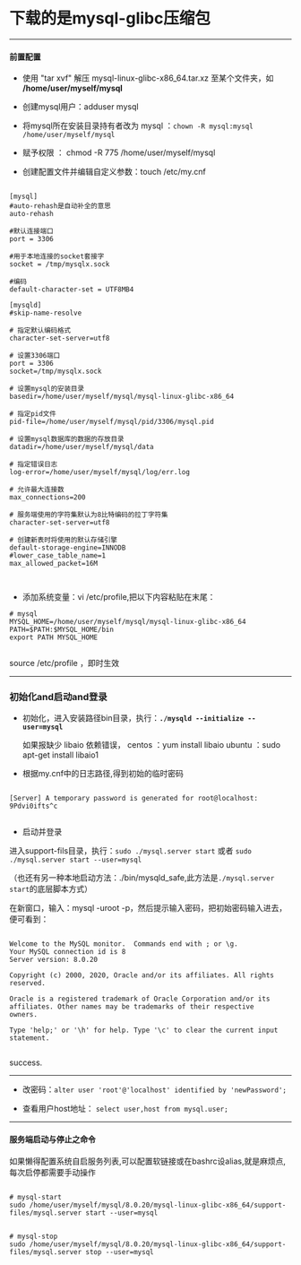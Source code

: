 下载的是mysql-glibc压缩包
===

----------------------------------------------

#### 前置配置

+ 使用 "tar xvf" 解压 mysql-linux-glibc-x86_64.tar.xz 至某个文件夹，如 **/home/user/myself/mysql**

+ 创建mysql用户：adduser mysql

+ 将mysql所在安装目录持有者改为 mysql ：`chown -R mysql:mysql /home/user/myself/mysql`

+ 赋予权限 ： chmod -R 775 /home/user/myself/mysql

+ 创建配置文件并编辑自定义参数：touch /etc/my.cnf

``````

[mysql]
#auto-rehash是自动补全的意思
auto-rehash

#默认连接端口　　　　　　　　　　　　　　　　　
port = 3306

#用于本地连接的socket套接字
socket = /tmp/mysqlx.sock

#编码
default-character-set = UTF8MB4

[mysqld] 
#skip-name-resolve 

# 指定默认编码格式
character-set-server=utf8

# 设置3306端口
port = 3306  
socket=/tmp/mysqlx.sock

# 设置mysql的安装目录 
basedir=/home/user/myself/mysql/mysql-linux-glibc-x86_64

# 指定pid文件
pid-file=/home/user/myself/mysql/pid/3306/mysql.pid

# 设置mysql数据库的数据的存放目录 
datadir=/home/user/myself/mysql/data

# 指定错误日志
log-error=/home/user/myself/mysql/log/err.log

# 允许最大连接数 
max_connections=200

# 服务端使用的字符集默认为8比特编码的拉丁字符集 
character-set-server=utf8 

# 创建新表时将使用的默认存储引擎 
default-storage-engine=INNODB 
#lower_case_table_name=1 
max_allowed_packet=16M



``````
  

+ 添加系统变量：vi /etc/profile,把以下内容粘贴在末尾：

``````
# mysql
MYSQL_HOME=/home/user/myself/mysql/mysql-linux-glibc-x86_64
PATH=$PATH:$MYSQL_HOME/bin
export PATH MYSQL_HOME


``````

source /etc/profile ，即时生效

---------------------------------------

### 初始化and启动and登录

+ 初始化，进入安装路径bin目录，执行：**`./mysqld --initialize --user=mysql`**

	如果报缺少 libaio 依赖错误，
	centos ：yum install libaio
	ubuntu ：sudo apt-get install libaio1

+ 根据my.cnf中的日志路径,得到初始的临时密码

``````

[Server] A temporary password is generated for root@localhost: 9Pdvi0ifts^c


``````

+ 启动并登录

 进入support-fils目录，执行：` sudo ./mysql.server start ` 或者 ` sudo ./mysql.server start --user=mysql `

（也还有另一种本地启动方法：./bin/mysqld_safe,此方法是`./mysql.server start`的底层脚本方式）

 在新窗口，输入：mysql -uroot -p，然后提示输入密码，把初始密码输入进去，便可看到：

``````

Welcome to the MySQL monitor.  Commands end with ; or \g.
Your MySQL connection id is 8
Server version: 8.0.20

Copyright (c) 2000, 2020, Oracle and/or its affiliates. All rights reserved.

Oracle is a registered trademark of Oracle Corporation and/or its
affiliates. Other names may be trademarks of their respective
owners.

Type 'help;' or '\h' for help. Type '\c' to clear the current input statement.


``````

success.

----------------------------

+ 改密码：` alter user 'root'@'localhost' identified by 'newPassword'; `

+ 查看用户host地址： ` select user,host from mysql.user; `

-----------------------

#### 服务端启动与停止之命令

如果懒得配置系统自启服务列表,可以配置软链接或在bashrc设alias,就是麻烦点,每次启停都需要手动操作

````````````

# mysql-start
sudo /home/user/myself/mysql/8.0.20/mysql-linux-glibc-x86_64/support-files/mysql.server start --user=mysql


# mysql-stop
sudo /home/user/myself/mysql/8.0.20/mysql-linux-glibc-x86_64/support-files/mysql.server stop --user=mysql

````````````
